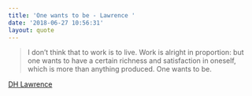 ```yaml
---
title: 'One wants to be - Lawrence '
date: '2018-06-27 10:56:31'
layout: quote
---
```

> I don’t think that to work is to live. Work is alright in proportion: but one wants to have a certain richness and satisfaction in oneself, which is more than anything produced. One wants to be.

[DH Lawrence ](https://medium.com/architecting-a-life/what-you-do-is-not-necessarily-who-you-are-cd0156212f3)
